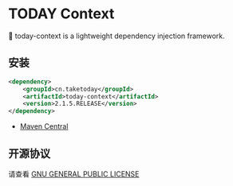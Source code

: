 # TODAY Context

:apple:  today-context is a lightweight dependency injection framework.    

## 安装

```xml
<dependency>
    <groupId>cn.taketoday</groupId>
    <artifactId>today-context</artifactId>
    <version>2.1.5.RELEASE</version>
</dependency>
```
- [Maven Central](https://search.maven.org/artifact/cn.taketoday/today-context/2.1.5.RELEASE/jar)


## 开源协议

请查看 [GNU GENERAL PUBLIC LICENSE](https://github.com/TAKETODAY/today-context/blob/master/LICENSE)

